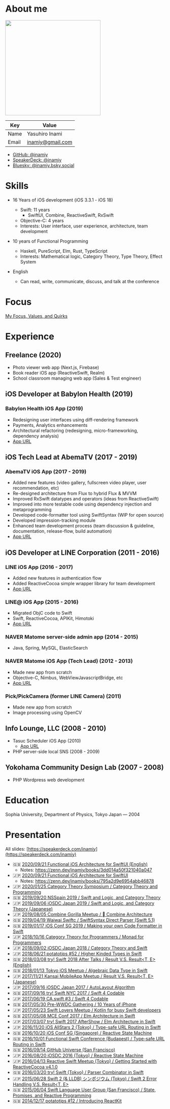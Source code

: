 # About me

<img src="https://avatars.githubusercontent.com/u/138476?v=4" width="300">

| Key | Value |
|-----|-------|
| Name | Yasuhiro Inami |
| Email | inamiy@gmail.com |

- [GitHub: @inamiy](https://github.com/inamiy)
- [SpeakerDeck: @inamiy](https://speakerdeck.com/inamiy)
- [Bluesky: @inamiy.bsky.social](https://bsky.app/profile/inamiy.bsky.social)

# Skills

- 16 Years of iOS development (iOS 3.3.1 - iOS 18)
    - Swift: 11 years
        - SwiftUI, Combine, ReactiveSwift, RxSwift
    - Objective-C: 4 years
    - Interests: User interface, user experience, architecture, team development

- 10 years of Functional Programming
    - Haskell, PureScript, Elm, Rust, TypeScript
    - Interests: Mathematical logic, Category Theory, Type Theory, Effect System

- English
    - Can read, write, communicate, discuss, and talk at the conference

# Focus

[My Focus, Values, and Quirks](https://gist.github.com/inamiy/d2575652e7164484f1cd7feb34127792)

# Experience

## Freelance (2020)

- Photo viewer web app (Next.js, Firebase)
- Book reader iOS app (ReactiveSwift, Realm)
- School classroom managing web app (Sales & Test engineer)

## iOS Developer at Babylon Health (2019)

### Babylon Health iOS App (2019)

- Redesigning user interfaces using diff-rendering framework
- Payments, Analytics enhancements
- Architectural refactoring (redesigning, micro-frameworking, dependency analysis)
- [App URL](https://apps.apple.com/jp/app/babylon-healthcare-services/id858558101)

## iOS Tech Lead at AbemaTV (2017 - 2019)

### AbemaTV iOS App (2017 - 2019)

- Added new features (video gallery, fullscreen video player, user recommendation, etc)
- Re-designed architecture from Flux to hybrid Flux & MVVM
- Improved RxSwift datatypes and operators (ideas from ReactiveSwift)
- Improved into more testable code using dependency injection and metaprogramming
- Developed code-formatter tool using SwiftSyntax (WIP for open source)
- Developed impression-tracking module
- Enhanced team development process (team discussion & guideline, documentation, release-flow, build automation)
- [App URL](https://itunes.apple.com/jp/app/id1074866833?mt=8)

## iOS Developer at LINE Corporation (2011 - 2016)

### LINE iOS App (2016 - 2017)

- Added new features in authentication flow
- Added ReactiveCocoa simple wrapper library for team development
- [App URL](https://itunes.apple.com/jp/app/line/id443904275?mt=8)

### LINE@ iOS App (2015 - 2016)

- Migrated ObjC code to Swift
- Swift, ReactiveCocoa, APIKit, Himotoki
- [App URL](https://itunes.apple.com/jp/app/line/id958585781?mt=8)

### NAVER Matome server-side admin app (2014 - 2015)

- Java, Spring, MySQL, ElasticSearch

### NAVER Matome iOS App (Tech Lead) (2012 - 2013)

- Made new app from scratch
- Objective-C, Nimbus, WebViewJavascriptBridge, etc
- [App URL](https://itunes.apple.com/jp/app/id433122682?mt=8)

### Pick/PickCamera (former LINE Camera) (2011)

- Made new app from scratch
- Image processing using OpenCV

## Info Lounge, LLC (2008 - 2010)

- Tasuc Scheduler iOS App (2010)
    - [App URL](https://apps.tasuc.com/en/)
- PHP server-side local SNS (2008 - 2009)

## Yokohama Community Design Lab (2007 - 2008)

- PHP Wordpress web development

# Education

Sophia University, Department of Physics, Tokyo Japan — 2004

# Presentation

All slides: [https://speakerdeck.com/inamiy](https://speakerdeck.com/inamiy)

- 🇬🇧 [2020/09/21 Functional iOS Architecture for SwiftUI (English)](https://speakerdeck.com/inamiy/functional-ios-architecture-for-swiftui)
    - Notes: https://zenn.dev/inamiy/books/3dd014a50f321040a047
- 🇯🇵 [2020/09/21 Functional iOS Architecture for SwiftUI](https://speakerdeck.com/inamiy/iosdc-japan-2020)
    - Notes: https://zenn.dev/inamiy/books/795a2d9e6954abb46878
- 🇯🇵 [2020/01/25 Category Theory Symposium / Category Theory and Programming](https://speakerdeck.com/inamiy/category-theory-and-programming)
- 🇬🇧 [2019/09/20 NSSpain 2019 / Swift and Logic, and Category Theory](https://speakerdeck.com/inamiy/swift-programming-and-logic)
- 🇯🇵 [2019/09/06 iOSDC Japan 2019 / Swift and Logic, and Category Theory (Japanese)](https://speakerdeck.com/inamiy/swift-and-logic-and-category-theory)
- 🇯🇵 [2019/08/05 Combine Gorilla Meetup /  Combine Architecture](https://speakerdeck.com/inamiy/combine-architecture)
- 🇬🇧 [2019/04/19 Waiwai Swiftc / SwiftSyntax Direct Parser (Swift 5.1)](https://speakerdeck.com/inamiy/swiftsyntax-direct-parser-swift-5-dot-1)
- 🇬🇧 [2019/01/17 iOS Conf SG 2019 / Making your own Code Formatter in Swift](https://speakerdeck.com/inamiy/making-your-own-code-formatter-in-swift)
- 🇯🇵 [2018/10/16 Category Theory for Programmers / Monad for Programmers](https://speakerdeck.com/inamiy/number-cat4pg)
- 🇯🇵 [2018/09/02 iOSDC Japan 2018 / Category Theory and Swift](https://speakerdeck.com/inamiy/iosdc-japan-1)
- 🇯🇵 [2018/06/21 potatotips #52 / Higher Kinded Types in Swift](https://speakerdeck.com/inamiy/swiftdegao-kaindoduo-xiang)
- 🇬🇧 [2018/03/08 try! Swift 2018 After Talks / Result<T> V.S. Result<T, E> (English)](https://speakerdeck.com/inamiy/result-v-dot-s-result-t-e-english)
- 🇬🇧 [2018/01/13 Tokyo iOS Meetup / Algebraic Data Type in Swift](https://speakerdeck.com/inamiy/algebraic-data-type-in-swift)
- 🇯🇵 [2017/11/21 Kansai MobileApp Meetup / Result<T> V.S. Result<T, E> (Japanese)](https://speakerdeck.com/inamiy/result-v-dot-s-result-t-e)
- 🇯🇵 [2017/09/16 iOSDC Japan 2017 / AutoLayout Algorithm](https://speakerdeck.com/inamiy/autolayout-algorithm)
- 🇬🇧 [2017/09/16 try! Swift NYC 2017 / Swift 4 Codable](https://speakerdeck.com/inamiy/swift-4-codable-try-swift-nyc-2017)
- 🇯🇵 [2017/06/19 CA.swift #3 / Swift 4 Codable](https://speakerdeck.com/inamiy/swift-4-codable)
- 🇬🇧 [2017/05/30 Pre-WWDC Gathering / 10 Years of iPhone](https://speakerdeck.com/inamiy/10-years-of-iphone)
- 🇯🇵 [2017/05/23 Swift Lovers Meetup / Kotlin for busy Swift developers](https://speakerdeck.com/inamiy/mang-siiswiftenziniafalsetamefalsekotlinru-men)
- 🇬🇧 [2017/05/08 MCE Conf 2017 / Elm Architecture in Swift](https://speakerdeck.com/inamiy/elm-architecture-in-swift)
- 🇯🇵 [2017/03/07 try! Swift 2017 AfterShow / Elm Architecture in Swift](https://speakerdeck.com/inamiy/swiftdeelmwozuo-ru-japanese)
- 🇯🇵 [2016/11/20 iOS AllStars 2 (Tokyo) / Type-safe URL Routing in Swift](https://eventdots.jp/event/602872)
- 🇬🇧 [2016/10/20 iOS Conf SG (Singapore) / Reactive State Machine](https://engineers.sg/video/reactive-state-machine-ios-conf-sg-2016--1210)
- 🇬🇧 [2016/10/01 Functional Swift Conference (Budapest) / Type-safe URL Routing in Swift](http://2016.funswiftconf.com/)
- 🇬🇧 [2016/09/14 GitHub Universe (San Francisco)](https://engineering.linecorp.com/ja/blog/panel-discussion-at-github-universe-2016/)
- 🇯🇵 [2016/08/20 iOSDC 2016 (Tokyo) / Reactive State Machine](https://iosdc.jp/2016/c/node/32)
- 🇯🇵 [2016/04/13 Reactive Swift Meetup (Tokyo) / Getting Started with ReactiveCocoa v4.1.0](https://eventdots.jp/event/584117)
- 🇬🇧 [2016/03/20 try! Swift (Tokyo) / Parser Combinator in Swift](https://realm.io/news/tryswift-yasuhiro-inami-parser-combinator/)
- 🇯🇵 [2015/06/28 Swift 2 (& LLDB) シンポジウム (Tokyo) / Swift 2 Error Handling V.S. Result\<T, E\>](https://realm.connpass.com/event/16556/)
- 🇬🇧 [2015/06/04 Swift Language User Group (San Francisco) / State, Promises, and Reactive Programming](https://realm.io/news/state-promises-reactive-programming/)
- 🇬🇧 [2014/12/17 potatotips #12 / Introducing ReactKit](https://speakerdeck.com/inamiy/introducing-reactkit)

